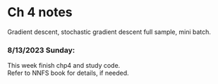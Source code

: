   # Ch 4 notes 

Gradient descent, stochastic gradient descent full sample, mini batch.  
### 8/13/2023 Sunday:  
This week finish chp4 and study code.  
Refer to NNFS book for details, if needed.  



